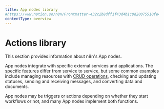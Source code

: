 ```yaml
---
title: App nodes library
#https://www.notion.so/n8n/Frontmatter-432c2b8dff1f43d4b1c8d20075510fe4
contentType: overview
---
```


# Actions library

This section provides information about n8n's App nodes.

App nodes integrate with specific external services and applications. The specific features differ from service to service, but some common examples include managing resources with [CRUD operations](https://en.wikipedia.org/wiki/Create,_read,_update_and_delete), checking and updating statuses, sending and receiving messages, and converting data and documents.

App nodes may be triggers or actions depending on whether they start workflows or not, and many App nodes implement both functions.
